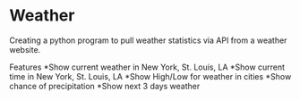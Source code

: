 # Weather

Creating a python program to pull weather statistics via API from a weather website.

Features
*Show current weather in New York, St. Louis, LA
*Show current time in New York, St. Louis, LA
*Show High/Low for weather in cities
*Show chance of precipitation
*Show next 3 days weather
